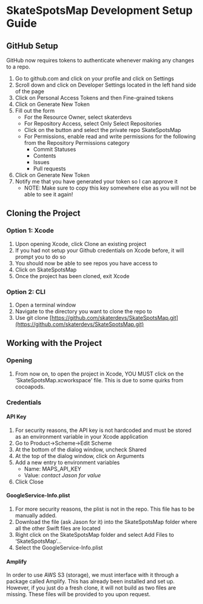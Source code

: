 # SkateSpotsMap Development Setup Guide
## GitHub Setup
GitHub now requires tokens to authenticate whenever making any changes to a repo.
1. Go to github.com and click on your profile and click on Settings
2. Scroll down and click on Developer Settings located in the left hand side of the page
3. Click on Personal Access Tokens and then Fine-grained tokens
4. Click on Generate New Token
5. Fill out the form
   - For the Resource Owner, select skaterdevs
   - For Repository Access, select Only Select Repositories
   - Click on the button and select the private repo SkateSpotsMap
   - For Permissions, enable read and write permissions for the following from the Repository Permissions category
      - Commit Statuses
      - Contents
      - Issues
      - Pull requests
6. Click on Generate New Token
7. Notify me that you have generated your token so I can approve it
   - NOTE: Make sure to copy this key somewhere else as you will not be able to see it again!
  
## Cloning the Project
### Option 1: Xcode
1. Upon opening Xcode, click Clone an existing project
2. If you had not setup your Github credentials on Xcode before, it will prompt you to do so
3. You should now be able to see repos you have access to
4. Click on SkateSpotsMap
5. Once the project has been cloned, exit Xcode

### Option 2: CLI
1. Open a terminal window
2. Navigate to the directory you want to clone the repo to
3. Use git clone [https://github.com/skaterdevs/SkateSpotsMap.git](https://github.com/skaterdevs/SkateSpotsMap.git)

## Working with the Project
### Opening
1. From now on, to open the project in Xcode, YOU MUST click on the ‘SkateSpotsMap.xcworkspace’ file. This is due to some quirks from cocoapods.

### Credentials
#### API Key
1. For security reasons, the API key is not hardcoded and must be stored as an environment variable in your Xcode application
2. Go to Product->Scheme->Edit Scheme
3. At the bottom of the dialog window, uncheck Shared
4. At the top of the dialog window, click on Arguments
5. Add a new entry to environment variables
   - Name: MAPS_API_KEY
   - Value: *contact Jason for value*
6. Click Close

#### GoogleService-Info.plist
1. For more security reasons, the plist is not in the repo. This file has to be manually added.
2. Download the file (ask Jason for it) into the SkateSpotsMap folder where all the other Swift files are located
3. Right click on the SkateSpotsMap folder and select Add Files to ‘SkateSpotsMap’...
4. Select the GoogleService-Info.plist

#### Amplify
In order to use AWS S3 (storage), we must interface with it through a package called Amplify. This has already been installed and set up. However, if you just do a fresh clone, it will not build as two files are missing. These files will be provided to you upon request.

